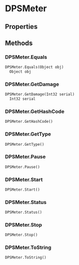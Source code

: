 # DPSMeter    

## Properties  
 
## Methods  
### DPSMeter.Equals
``` python
DPSMeter.Equals(Object obj)
  Object obj 
```
### DPSMeter.GetDamage
``` python
DPSMeter.GetDamage(Int32 serial)
  Int32 serial 
```
### DPSMeter.GetHashCode
``` python
DPSMeter.GetHashCode()

```
### DPSMeter.GetType
``` python
DPSMeter.GetType()

```
### DPSMeter.Pause
``` python
DPSMeter.Pause()

```
### DPSMeter.Start
``` python
DPSMeter.Start()

```
### DPSMeter.Status
``` python
DPSMeter.Status()

```
### DPSMeter.Stop
``` python
DPSMeter.Stop()

```
### DPSMeter.ToString
``` python
DPSMeter.ToString()

```
